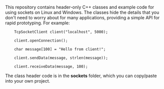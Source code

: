 This repository contains header-only C++ classes and example code for using sockets on
Linux and Windows.  The classes hide the details that you don't need to worry about
for many applications, providing a simple API for rapid prototyping. For example:

```
    TcpSocketClient client("localhost", 5000);

    client.openConnection();

    char message[100] = "Hello from client!";

    client.sendData(message, strlen(message));

    client.receiveData(message, 100);
```
 
The class header code is in the <b>sockets</b> folder, which you can copy/paste
into your own project.
